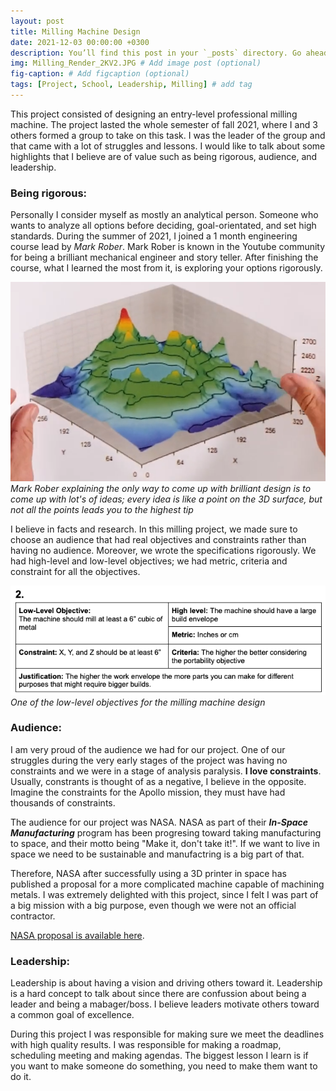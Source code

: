 ```yaml
---
layout: post
title: Milling Machine Design
date: 2021-12-03 00:00:00 +0300
description: You’ll find this post in your `_posts` directory. Go ahead and edit it and re-build the site to see your changes. # Add post description (optional)
img: Milling_Render_2KV2.JPG # Add image post (optional)
fig-caption: # Add figcaption (optional)
tags: [Project, School, Leadership, Milling] # add tag
---
```


This project consisted of designing an entry-level professional milling machine. The project lasted the whole semester of fall 2021, where I and 3 others formed a group to take on this task. I was the leader of the group and that came with a lot of struggles and lessons. I would like to talk about some highlights that I believe are of value such as being rigorous, audience, and leadership. 

### Being rigorous:

Personally I consider myself as mostly an analytical person. Someone who wants to analyze all options before deciding, goal-orientated, and set high standards. During the summer of 2021, I joined a 1 month engineering course lead by *Mark Rober*. Mark Rober is known in the Youtube community for being a brilliant mechanical engineer and story teller. After finishing the course, what I learned the most from it, is exploring your options rigorously. 

![](/assets/img/Mark_Rober.png)
*Mark Rober explaining the only way to come up with brilliant design is to come up with lot's of ideas; every idea is like a point on the 3D surface, but not all the points leads you to the highest tip*

I believe in facts and research. In this milling project, we made sure to choose an audience that had real objectives and constraints rather than having no audience. Moreover, we wrote the specifications rigorously. We had high-level and low-level objectives; we had metric, criteria and constraint for all the objectives. 

![](/assets/img/Milling_Objective.png)
*One of the low-level objectives for the milling machine design*

### Audience:

I am very proud of the audience we had for our project. One of our struggles during the very early stages of the project was having no constraints and we were in a stage of analysis paralysis. **I love constraints**. Usually, constrants is thought of as a negative, I believe in the opposite. Imagine the constraints for the Apollo mission, they must have had thousands of constraints. 

The audience for our project was NASA. NASA as part of their ***In-Space Manufacturing*** program has been progresing toward taking manufacturing to space, and their motto being "Make it, don't take it!". If we want to live in space we need to be sustainable and manufactring is a big part of that. 

Therefore, NASA after successfully using a 3D printer in space has published a proposal for a more complicated machine capable of machining metals. I was extremely delighted with this project, since I felt I was part of a big mission with a big purpose, even though we were not an official contractor. 

[NASA proposal is available here](https://govtribe.com/file/government-file/nnhzcq001kismfablab-ism-fablab-nextstep-2-baa-amendment-2-dot-pdf).

### Leadership:

Leadership is about having a vision and driving others toward it. Leadership is a hard concept to talk about since there are confussion about being a leader and being a mabager/boss. I believe leaders motivate others toward a common goal of excellence. 

During this project I was responsible for making sure we meet the deadlines with high quality results. I was responsible for making a roadmap, scheduling meeting and making agendas. The biggest lesson I learn is if you want to make someone do something, you need to make them want to do it.